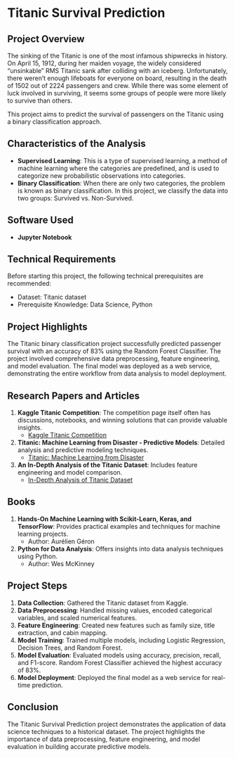

# Titanic Survival Prediction

## Project Overview

The sinking of the Titanic is one of the most infamous shipwrecks in history. On April 15, 1912, during her maiden voyage, the widely considered “unsinkable” RMS Titanic sank after colliding with an iceberg. Unfortunately, there weren’t enough lifeboats for everyone on board, resulting in the death of 1502 out of 2224 passengers and crew. While there was some element of luck involved in surviving, it seems some groups of people were more likely to survive than others.

This project aims to predict the survival of passengers on the Titanic using a binary classification approach.

## Characteristics of the Analysis

- **Supervised Learning**: This is a type of supervised learning, a method of machine learning where the categories are predefined, and is used to categorize new probabilistic observations into categories.
- **Binary Classification**: When there are only two categories, the problem is known as binary classification. In this project, we classify the data into two groups: Survived vs. Non-Survived.

## Software Used

- **Jupyter Notebook**

## Technical Requirements

Before starting this project, the following technical prerequisites are recommended:

- Dataset: Titanic dataset
- Prerequisite Knowledge: Data Science, Python

## Project Highlights

The Titanic binary classification project successfully predicted passenger survival with an accuracy of 83% using the Random Forest Classifier. The project involved comprehensive data preprocessing, feature engineering, and model evaluation. The final model was deployed as a web service, demonstrating the entire workflow from data analysis to model deployment.

## Research Papers and Articles

1. **Kaggle Titanic Competition**: The competition page itself often has discussions, notebooks, and winning solutions that can provide valuable insights.
    - [Kaggle Titanic Competition](https://www.kaggle.com/c/titanic)
2. **Titanic: Machine Learning from Disaster - Predictive Models**: Detailed analysis and predictive modeling techniques.
    - [Titanic: Machine Learning from Disaster](https://www.kaggle.com/c/titanic)
3. **An In-Depth Analysis of the Titanic Dataset**: Includes feature engineering and model comparison.
    - [In-Depth Analysis of Titanic Dataset](https://towardsdatascience.com/predicting-the-survival-of-titanic-passengers-30870ccc7e8)

## Books

1. **Hands-On Machine Learning with Scikit-Learn, Keras, and TensorFlow**: Provides practical examples and techniques for machine learning projects.
    - Author: Aurélien Géron
2. **Python for Data Analysis**: Offers insights into data analysis techniques using Python.
    - Author: Wes McKinney

## Project Steps

1. **Data Collection**: Gathered the Titanic dataset from Kaggle.
2. **Data Preprocessing**: Handled missing values, encoded categorical variables, and scaled numerical features.
3. **Feature Engineering**: Created new features such as family size, title extraction, and cabin mapping.
4. **Model Training**: Trained multiple models, including Logistic Regression, Decision Trees, and Random Forest.
5. **Model Evaluation**: Evaluated models using accuracy, precision, recall, and F1-score. Random Forest Classifier achieved the highest accuracy of 83%.
6. **Model Deployment**: Deployed the final model as a web service for real-time prediction.

## Conclusion

The Titanic Survival Prediction project demonstrates the application of data science techniques to a historical dataset. The project highlights the importance of data preprocessing, feature engineering, and model evaluation in building accurate predictive models.
